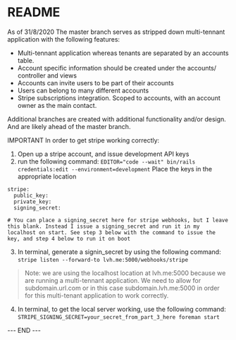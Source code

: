 # README

As of 31/8/2020
The master branch serves as stripped down multi-tennant application with the following features:
* Multi-tennant application whereas tenants are separated by an accounts table. 
* Account specific information should be created under the accounts/ controller and views
* Accounts can invite users to be part of their accounts
* Users can belong to many different accounts
* Stripe subscriptions integration. Scoped to accounts, with an account owner as the main contact.

Additional branches are created with additional functionality and/or design. And are likely ahead of the master branch.

IMPORTANT
In order to get stripe working correctly:
1) Open up a stripe account, and issue development API keys
2) run the following command: ```EDITOR="code --wait" bin/rails credentials:edit --environment=development```
Place the keys in the appropriate location
```
stripe:
  public_key: 
  private_key: 
  signing_secret:

# You can place a signing_secret here for stripe webhooks, but I leave this blank. Instead I issue a signing_secret and run it in my localhost on start. See step 3 below with the command to issue the key, and step 4 below to run it on boot
```
  
3) In terminal, generate a signin_secret by using the following command: ```stripe listen --forward-to lvh.me:5000/webhooks/stripe```
> Note: we are using the localhost location at lvh.me:5000 because we are running a multi-tennant application. We need to allow
> for subdomain.url.com or in this case subdomain.lvh.me:5000 in order for this multi-tenant application to work correctly.
4) In terminal, to get the local server working, use the following command: ```STRIPE_SIGNING_SECRET=your_secret_from_part_3_here foreman start```

--- END ---